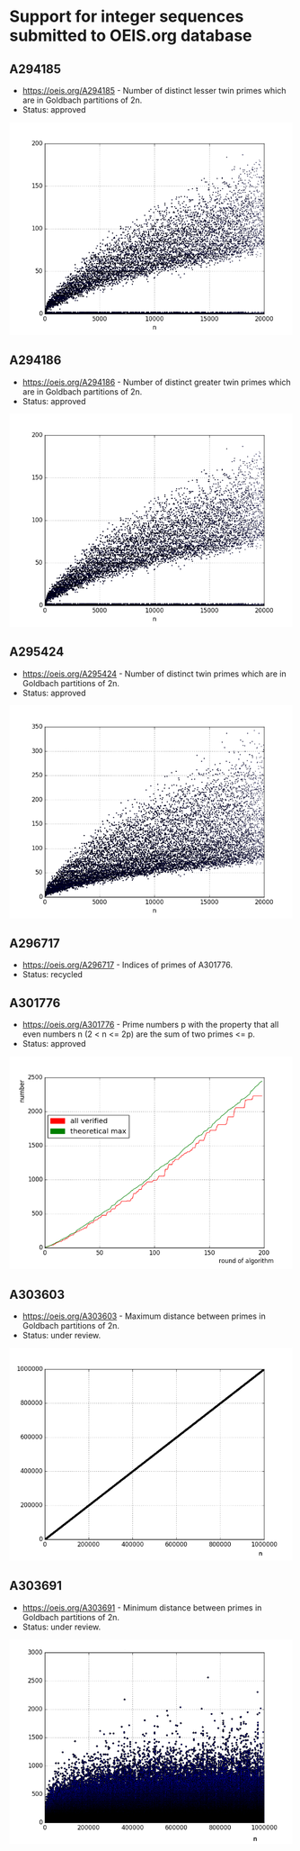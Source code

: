 # Support for integer sequences submitted to OEIS.org database

## A294185

 * https://oeis.org/A294185 - Number of distinct lesser twin primes which are in Goldbach partitions of 2n.
 * Status: approved
 
 ![A294185 first 20000 terms](/A294185/A294185_20000.png "First 20000 terms")

## A294186

 * https://oeis.org/A294186 - Number of distinct greater twin primes which are in Goldbach partitions of 2n.
 * Status: approved
 
  ![A294186 first 20000 terms](/A294186/A294186_20000.png "First 20000 terms")

## A295424

 * https://oeis.org/A295424 - Number of distinct twin primes which are in Goldbach partitions of 2n.
 * Status: approved
 
  ![A295424 first 20000 terms](/A295424/A295424_20000.png "First 20000 terms")

## A296717

 * https://oeis.org/A296717 - Indices of primes of A301776.
 * Status: recycled
 
## A301776

 * https://oeis.org/A301776 - Prime numbers p with the property that all even numbers n (2 < n <= 2p) are the sum of two primes <= p.
 * Status: approved
 
 ![A301776 first 20000 terms](/A301776/f_sumbuild_effectiveness.png "Subm building effectiveness for first 200 rounds")
 
 ## A303603

 * https://oeis.org/A303603 - Maximum distance between primes in Goldbach partitions of 2n.
 * Status: under review.
 
 ![A303603 first 10^6 terms](/A303603/f_max_diff_pairs.png "First 10^6 terms")
 
 ## A303691

 * https://oeis.org/A303691 - Minimum distance between primes in Goldbach partitions of 2n.
 * Status: under review.
 
  ![A303691 first 10^6 terms](/A303691/f_min_diff_pairs.png "First 10^6 terms")